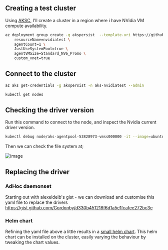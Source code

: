 

## Creating a test cluster

Using [AKSC](https://azure.github.io/AKS-Construction/?ops=none&secure=low&deploy.rg=akspersist&deploy.clusterName=nvidiatest&cluster.SystemPoolType=none&cluster.agentCount=1&net.vnet_opt=custom&net.nsg=true&deploy.location=WestCentralUS&cluster.vmSize=Standard_NV6_Promo), I'll create a cluster in a region where i have NVidia VM compute availability.

```bash
az deployment group create -g akspersist  --template-uri https://github.com/Azure/AKS-Construction/releases/download/0.9.6/main.json --parameters \
	resourceName=nvidiatest \
	agentCount=1 \
	JustUseSystemPool=true \
	agentVMSize=Standard_NV6_Promo \
	custom_vnet=true
```

## Connect to the cluster

```bash
az aks get-credentials -g akspersist -n aks-nvidiatest --admin

kubectl get nodes
```

## Checking the driver version

Run this command to connect to the node, and inspect the Nvidia current driver version.

```bash
kubectl debug node/aks-agentpool-53828973-vmss000000 -it --image=ubuntu:latest
```

Then we can check the file system at;

![image](https://user-images.githubusercontent.com/17914476/210365588-116a64be-8d22-42f9-aa03-1bd7de1234bd.png)

## Replacing the driver

### AdHoc daemonset

Starting out with alexeldeib's gist - we can download and customise this yaml file to replace the drivers
https://gist.github.com/Gordonby/d330b451218f6d1a5e1fcafee272bc3e

### Helm chart

Refining the yaml file above a little results in a [small helm chart](https://github.com/Gordonby/minihelm/tree/gb-nvidia/samples/gpu-drivers). This helm chart can be installed on the cluster, easily varying the behaviour by tweaking the chart values.

